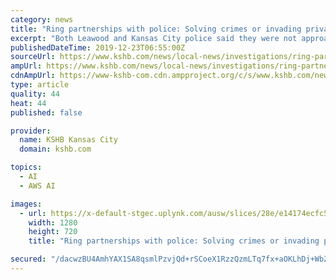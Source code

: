 ```yaml
---
category: news
title: "Ring partnerships with police: Solving crimes or invading privacy?"
excerpt: "Both Leawood and Kansas City police said they were not approached about that. A 2016 promotional video for Amazon Rekognition says it delivers \"high quality person tracking.\" It's a concept the ACLU finds extremely disturbing. \"Facial recognition has the ..."
publishedDateTime: 2019-12-23T06:55:00Z
sourceUrl: https://www.kshb.com/news/local-news/investigations/ring-partnerships-with-police-solving-crimes-or-invading-privacy
ampUrl: https://www.kshb.com/news/local-news/investigations/ring-partnerships-with-police-solving-crimes-or-invading-privacy?_amp=true
cdnAmpUrl: https://www-kshb-com.cdn.ampproject.org/c/s/www.kshb.com/news/local-news/investigations/ring-partnerships-with-police-solving-crimes-or-invading-privacy?_amp=true
type: article
quality: 44
heat: 44
published: false

provider:
  name: KSHB Kansas City
  domain: kshb.com

topics:
  - AI
  - AWS AI

images:
  - url: https://x-default-stgec.uplynk.com/ausw/slices/28e/e14174ecfc5d469285bc97a89e713431/28e09d7aaaea4ecfbeb40c9762fed07c/poster_c95d0f683b864fcfbd8613e9f4a85434.jpg
    width: 1280
    height: 720
    title: "Ring partnerships with police: Solving crimes or invading privacy?"

secured: "/dacwzBU4AmhYAX1SA8qsmlPzvjQd+rSCoeX1RzzQzmLTq7fx+aOKLhDj+WbZ9Md8mBNwBxARwmc1GCDvDbF2OmfGLuoy3YsQXakLs1jVei2PeIdY2v4cKllZP5JLmuoH6Oh0PAFF5iZUtm3Pgww+rAg1iFnHJlqLyR3UVb4oXB69UvAh6Inczy4S3Vk/PNz5G6/eFDLYkbVxMOOtkitQgUvbKce+9N3sfjhLOzSmNRzCsnj+ftqwN4p8+p3smn9CSsZwG6LaLxGCY4wQOteGHbOeFSPJGEulTFsqAryP/U=;orVkHSgH8akCc8h5uAXG0g=="
---
```


